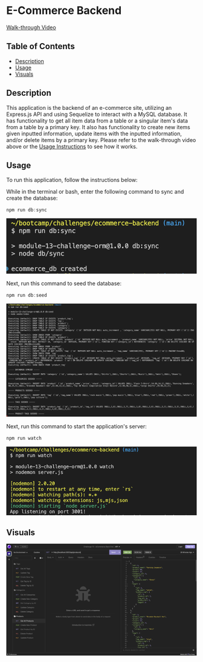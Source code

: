 # E-Commerce Backend

[Walk-through Video](https://drive.google.com/file/d/18-ETjsaHtJMOlVok0lmBfOYR6lzFsoE2/view)

## Table of Contents
- [Description](#Description)
- [Usage](#Usage)
- [Visuals](#Visuals)

## Description

This application is the backend of an e-commerce site, utilizing an Express.js API and using Sequelize to interact with a MySQL database. It has functionality to get all item data from a table or a singular item's data from a table by a primary key. It also has functionality to create new items given inputted information, update items with the inputted information, and/or delete items by a primary key. Please refer to the walk-through video above or the [Usage Instructions](#Usage) to see how it works.

## Usage

To run this application, follow the instructions below:

While in the terminal or bash, enter the following command to sync and create the database:

```js
npm run db:sync
```

![Screenshot of the sync command](./images/db_sync.png)

Next, run this command to seed the database:

```js
npm run db:seed
```

![Screenshot of the seed command](./images/db_seed.png)

Next, run this command to start the application's server:

```js
npm run watch
```

![Screenshot of the watch command](./images/nodemon.png)

## Visuals
![Screenshot of application running in Insomnia](./images/insomnia.png)